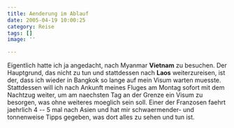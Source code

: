 ```yaml
---
title: Aenderung im Ablauf
date: 2005-04-19 10:00:25
category: Reise
tags: []
image: ''

---
```


Eigentlich hatte ich ja angedacht, nach Myanmar **Vietnam** zu besuchen. Der Hauptgrund, das nicht zu tun und stattdessen nach **Laos** weiterzureisen, ist der, dass ich wieder in Bangkok so lange auf mein Visum warten muesste. Stattdessen will ich nach Ankunft meines Fluges am Montag sofort mit dem Nachtzug weiter, um am naechsten Tag an der Grenze ein Visum zu besorgen, was ohne weiteres moeglich sein soll. Einer der Franzosen faehrt jaehrlich 4 -- 5 mal nach Asien und hat mir schwaermender- und tonnenweise Tipps gegeben, was dort alles zu sehen und tun ist.

